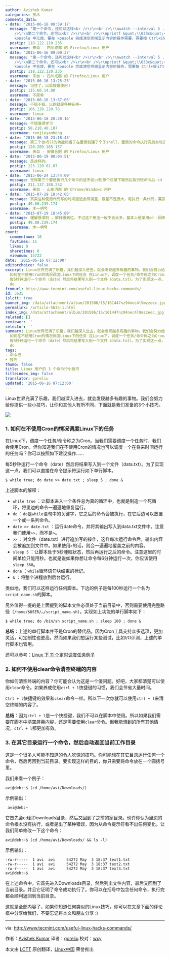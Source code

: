 ```yaml
---
author: Avishek Kumar
categories: 技术
comments_data:
- date: '2015-06-16 08:59:17'
  message: "第一个命令，还可以这样<br />\r\n<br />\r\nwatch --interval 5 ./script<br />\r\n<br
    />\r\n第二个命令，还可以<br />\r\n<br />\r\nprintf &quot;\\033c&quot;<br />\r\n<br />\r\n不过上述命令在
    konsole 中无效，要在 konsole 完成清空终端显示内容的操作需要，需要按 Ctrl+Shift+K。"
  postip: 118.122.120.235
  username: 来自 - 四川成都 的 Firefox/Linux 用户
- date: '2015-06-16 09:00:37'
  message: "第一个命令，还可以这样<br />\r\n<br />\r\nwatch --interval 5 ./script<br />\r\n<br
    />\r\n第二个命令，还可以<br />\r\n<br />\r\nprintf &quot;\\033c&quot;<br />\r\n<br />\r\n不过该命令在
    konsole 中无效，要在 konsole 完成清空终端显示内容的操作，需要按 Ctrl+Shift+K。"
  postip: 118.122.120.235
  username: 来自 - 四川成都 的 Firefox/Linux 用户
- date: '2015-06-16 13:25:25'
  message: 记住了，以后慢慢使用！
  postip: 115.60.14.88
  username: 不简单
- date: '2015-06-16 13:37:05'
  message: 不错不错。玩的就是各种花样~
  postip: 106.120.220.78
  username: linux
- date: '2015-06-18 20:30:16'
  message: 不错值得学习
  postip: 58.210.40.107
  username: renjieyanhong
- date: '2015-06-18 23:18:43'
  message: 第三个技巧()的功能相当于在里面创建了个子shell，里面的命令执行完后自动退出子shell，故不改变当前工作目录。
  postip: 120.209.165.157
  username: 来自 - 安徽合肥 的 Firefox/Linux 用户
- date: '2015-06-19 00:04:51'
  message: 是这样的。
  postip: 123.120.61.87
  username: linux
- date: '2015-06-24 13:44:09'
  message: 觉得第三个要是执行几个命令的话不如cd到那个目录下面然后执行玩命令后 cd - 回来
  postip: 211.137.188.252
  username: 来自 - 山东济南 的 Chrome/Windows 用户
- date: '2015-07-19 18:42:05'
  message: 其实这种使用代码写的时间延迟会有误差，误差不是很大，每执行一条代码，需要指令时间，sleep语句能够精准到1秒的话，循环结构还是需要时间运行的。
  postip: 49.80.239.174
  username: 木一明兮
- date: '2015-07-19 18:45:09'
  message: 理解很深刻 ，解释很到位。不过这个用法一般不会太多，基本上是采用cd -回来
  postip: 49.80.239.174
  username: 木一明兮
count:
  commentnum: 10
  favtimes: 11
  likes: 0
  sharetimes: 0
  viewnum: 15722
date: '2015-06-16 07:12:00'
editorchoice: false
excerpt: Linux世界充满了乐趣，我们越深入进去，就会发现越多有趣的事物。我们会努力给你提供一些小技巧，让你和其他人有所不同，下面就是我们准备的3个小技巧。  1.
  如何在不使用Cron的情况调度Linux下的任务 在Linux下，调度一个任务/命令称之为Cron。当我们需要调度一个任务时，我们会使用Cron，但你知道我们在不使用Cron的情况也可以调度一个在将来时间运行的任务吗？你可以按照如下建议操作
  每5秒钟运行一个命令（date）然后将结果写入到一个文件（data.txt）。为了实现这一点，我们可以直接在命令提示符运行如下单行脚本。 $ while true;
  do
fromurl: http://www.tecmint.com/useful-linux-hacks-commands/
id: 5635
islctt: true
banner_img: /data/attachment/album/201506/15/161447nz94nec4l9mzzeec.jpg
permalink: /article-5635-1.html
index_img: /data/attachment/album/201506/15/161447nz94nec4l9mzzeec.jpg.thumb.jpg
related: []
reviewer: ''
selector: ''
summary: Linux世界充满了乐趣，我们越深入进去，就会发现越多有趣的事物。我们会努力给你提供一些小技巧，让你和其他人有所不同，下面就是我们准备的3个小技巧。  1.
  如何在不使用Cron的情况调度Linux下的任务 在Linux下，调度一个任务/命令称之为Cron。当我们需要调度一个任务时，我们会使用Cron，但你知道我们在不使用Cron的情况也可以调度一个在将来时间运行的任务吗？你可以按照如下建议操作
  每5秒钟运行一个命令（date）然后将结果写入到一个文件（data.txt）。为了实现这一点，我们可以直接在命令提示符运行如下单行脚本。 $ while true;
  do
tags:
- 命令行
- 技巧
thumb: false
title: Linux 用户的 3 个命令行小技巧
titleindex_img: false
translator: goreliu
updated: '2015-06-16 07:12:00'
---
```


Linux世界充满了乐趣，我们越深入进去，就会发现越多有趣的事物。我们会努力给你提供一些小技巧，让你和其他人有所不同，下面就是我们准备的3个小技巧。


![](/data/attachment/album/201506/15/161447nz94nec4l9mzzeec.jpg)


### 1. 如何在不使用Cron的情况调度Linux下的任务


在Linux下，调度一个任务/命令称之为Cron。当我们需要调度一个任务时，我们会使用Cron，但你知道我们在不使用Cron的情况也可以调度一个在将来时间运行的任务吗？你可以按照如下建议操作……


每5秒钟运行一个命令（date）然后将结果写入到一个文件（data.txt）。为了实现这一点，我们可以直接在命令提示符运行如下单行脚本。



```
$ while true; do date >> date.txt ; sleep 5 ; done &

```

上述脚本的解释：


* `while true` ：让脚本进入一个条件总为真的循环中，也就是制造一个死循环，将里边的命令一遍遍地重复运行。
* `do` ：`do`是`while`语句中的关键字，它之后的命令会被执行，在它后边可以放置一个或一系列命令。
* `date >> date.txt` ：运行date命令，并将其输出写入到data.txt文件中。注意我们使用`>>`，而不是`>`。
* `>>` ：对文件（date.txt）进行追加写的操作，这样每次运行命令后，输出内容会被追加到文件中。如果使用`>`的话，则会一遍遍地覆盖之前的内容。
* `sleep 5` ：让脚本处于5秒睡眠状态，然后再运行之后的命令。注意这里的时间单位只能用秒。也就是说如果你想让命令每6分钟运行一次，你应该使用`sleep 360`。
* `done` ：`while`循环语句块结束的标记。
* `&` ：将整个进程放到后台运行。


类似地，我们可以这样运行任何脚本。下边的例子是每100秒运行一个名为`script_name.sh`的脚本。


另外值得一提的是上面提到的脚本文件必须处于当前目录中，否则需要使用完整路径（`/home/$USER/…/script_name.sh`）。实现如上功能的单行脚本如下：



```
$ while true; do /bin/sh script_name.sh ; sleep 100 ; done &

```

**总结**：上述的单行脚本并不是Cron的替代品，因为Cron工具支持众多选项，更加灵活，可定制性也更高。然而如果我们想运行某些测试，比如I/O评测，上述的单行脚本也管用。


还可以参考：[Linux 下 11 个定时调度任务例子](http://www.tecmint.com/11-cron-scheduling-task-examples-in-linux/)


### 2. 如何不使用clear命令清空终端的内容


你如何清空终端的内容？你可能会认为这是一个傻问题。好吧，大家都清楚可以使用`clear`命令。如果养成使用`ctrl + l`快捷键的习惯，我们会节省大量时间。


`Ctrl + l`快捷键的效果和`clear`命令一样。所以下一次你就可以使用`ctrl + l`来清空终端的内容了。


**总结**：因为`ctrl + l`是一个快捷键，我们不可以在脚本中使用。所以如果我们需要在脚本中清空屏幕内容，还是需要使用`clear`命令。但我能想到的所有其他情况，`ctrl + l`都更加有效。


### 3. 在其它目录运行一个命令，然后自动返回当前工作目录


这是一个很多人可能不知道的令人吃惊的技巧。你可能想在其它目录运行任何一个命令，然后再回到当前目录。要实现这样的目的，你只需要将命令放在一个圆括号里。


我们来看一个例子：



```
avi@deb:~$ (cd /home/avi/Downloads/)

```

示例输出：



```
 avi@deb:~

```

它首先会cd到Downloads目录，然后又回到了之前的家目录。也许你认为里边的命令根本没有执行，或者是出了某种错误，因为从命令提示符看不出任何变化。让我们简单修改一下这个命令：



```
avi@deb:~$ (cd /home/avi/Downloads/ && ls -l)

```

示例输出：



```
-rw-r-----  1 avi  avi     54272 May  3 18:37 text1.txt
-rw-r-----  1 avi  avi     54272 May  3 18:37 text2.txt
-rw-r-----  1 avi  avi     54272 May  3 18:37 text3.txt
avi@deb:~$

```

在上述命令中，它首先进入Downloads目录，然后列出文件内容，最后又回到了当前目录。并且它证明了命令成功执行了。你可以在括号中包含任何命令，执行完都会顺利返回到当前目录。


这就是全部内容了，如果你知道任何类似的Linux技巧，你可以在文章下面的评论框中分享给我们，不要忘记将本文和朋友分享 :)




---


via: <http://www.tecmint.com/useful-linux-hacks-commands/>


作者：[Avishek Kumar](http://www.tecmint.com/author/avishek/) 译者：[goreliu](https://github.com/goreliu) 校对：[wxy](https://github.com/wxy)


本文由 [LCTT](https://github.com/LCTT/TranslateProject) 原创翻译，[Linux中国](https://linux.cn/) 荣誉推出